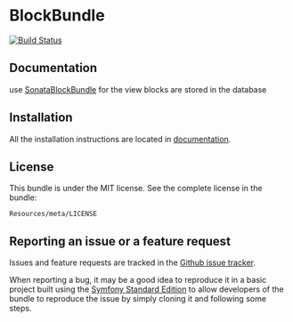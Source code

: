 BlockBundle
===============
[![Build Status](https://secure.travis-ci.org/4devs/BlockBundle.png?branch=master)](http://travis-ci.org/4devs/BlockBundle)

Documentation
-------------

use [SonataBlockBundle](https://github.com/sonata-project/SonataBlockBundle) for the view blocks are stored in the database

Installation
------------

All the installation instructions are located in [documentation](https://github.com/4devs/BlockBundle/blob/master/Resources/doc/index.md).

License
-------

This bundle is under the MIT license. See the complete license in the bundle:

    Resources/meta/LICENSE

Reporting an issue or a feature request
---------------------------------------

Issues and feature requests are tracked in the [Github issue tracker](https://github.com/4devs/BlockBundle/issues).

When reporting a bug, it may be a good idea to reproduce it in a basic project
built using the [Symfony Standard Edition](https://github.com/symfony/symfony-standard)
to allow developers of the bundle to reproduce the issue by simply cloning it
and following some steps.
